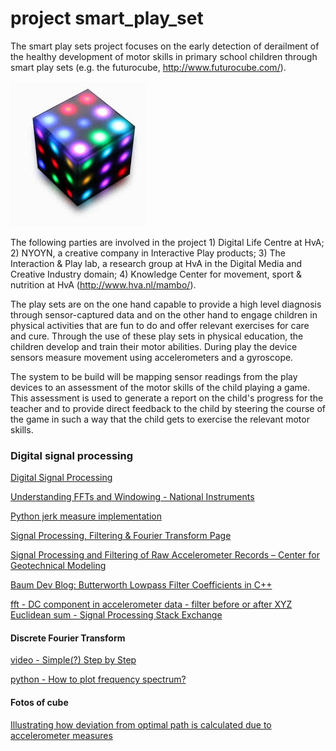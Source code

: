 # project smart_play_set
The smart play sets project focuses on the early detection of derailment of the healthy development of motor skills in primary school children through smart play sets (e.g. the futurocube, http://www.futurocube.com/). 

![alt tag](https://github.com/toologicbv/smart_play_set/blob/master/images/original_foto.jpg)

The following parties are involved in the project 1) Digital Life Centre at HvA; 2) NYOYN, a creative company in Interactive Play products; 3) The Interaction & Play lab, a research group at HvA in the Digital Media and Creative Industry domain; 4) Knowledge Center for movement, sport & nutrition at HvA (http://www.hva.nl/mambo/). 

The play sets are on the one hand capable to provide a high level diagnosis through sensor-captured data and on the other hand to engage children in physical activities that are fun to do and offer relevant exercises for care and cure. Through the use of these play sets in physical education, the children develop and train their motor abilities. During play the device sensors measure movement using accelerometers and a gyroscope. 

The system to be build will be mapping sensor readings from the play devices to an assessment of the motor skills of the child playing a game. This assessment is used to generate a report on the child's progress for the teacher and to provide direct feedback to the child by steering the course of the game in such a way that the child gets to exercise the relevant motor skills.


### Digital signal processing
[Digital Signal Processing](http://www.dspguide.com/)

[Understanding FFTs and Windowing - National Instruments](http://www.ni.com/white-paper/4844/en/#toc2)

[Python jerk measure implementation](https://github.com/danielmurray/adaptiv)

[Signal Processing, Filtering & Fourier Transform Page](http://www.vibrationdata.com/signal.htm)

[Signal Processing and Filtering of Raw Accelerometer Records – Center for Geotechnical Modeling](http://cgm.engr.ucdavis.edu/library/signal-processing-and-filtering-of-raw-accelerometer-records/)

[Baum Dev Blog: Butterworth Lowpass Filter Coefficients in C++](http://baumdevblog.blogspot.nl/2010/11/butterworth-lowpass-filter-coefficients.html)

[fft - DC component in accelerometer data - filter before or after XYZ Euclidean sum - Signal Processing Stack Exchange](http://dsp.stackexchange.com/questions/30456/dc-component-in-accelerometer-data-filter-before-or-after-xyz-euclidean-sum)



#### Discrete Fourier Transform

[video - Simple(?) Step by Step](https://www.youtube.com/watch?v=mkGsMWi_j4Q)

[python - How to plot frequency spectrum?](http://glowingpython.blogspot.nl/2011/08/how-to-plot-frequency-spectrum-with.html)

#### Fotos of cube 
[Illustrating how deviation from optimal path is calculated due to accelerometer measures](https://github.com/toologicbv/smart_play_set/blob/master/docs/cube_up3.jpg)
